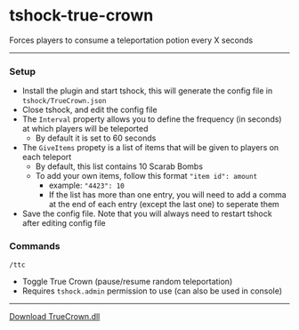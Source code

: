 # tshock-true-crown
 Forces players to consume a teleportation potion every X seconds
 
***

### Setup
* Install the plugin and start tshock, this will generate the config file in `tshock/TrueCrown.json`
* Close tshock, and edit the config file
* The `Interval` property allows you to define the frequency (in seconds) at which players will be teleported
    - By default it is set to 60 seconds
* The `GiveItems` propety is a list of items that will be given to players on each teleport
    - By default, this list contains 10 Scarab Bombs
    - To add your own items, follow this format `"item id": amount`
        - example: `"4423": 10`
        - If the list has more than one entry, you will need to add a comma at the end of each entry (except the last one) to seperate them
* Save the config file. Note that you will always need to restart tshock after editing config file

### Commands
`/ttc`
* Toggle True Crown (pause/resume random teleportation)
* Requires `tshock.admin` permission to use (can also be used in console)

***

[Download TrueCrown.dll](https://github.com/onusai/tshock-true-crown/raw/main/bin/Debug/net6.0/TrueCrown.dll)
